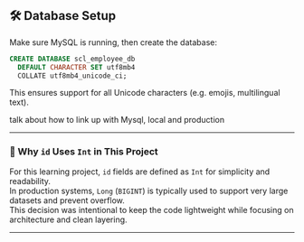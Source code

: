 ## 🛠️ Database Setup

Make sure MySQL is running, then create the database:

```sql
CREATE DATABASE scl_employee_db
  DEFAULT CHARACTER SET utf8mb4
  COLLATE utf8mb4_unicode_ci;
```
This ensures support for all Unicode characters (e.g. emojis, multilingual text).

[//]: # (TODO)
talk about how to link up with Mysql, local and production

---

### 🧠 Why `id` Uses `Int` in This Project

For this learning project, `id` fields are defined as `Int` for simplicity and readability.  
In production systems, `Long` (`BIGINT`) is typically used to support very large datasets and prevent overflow.  
This decision was intentional to keep the code lightweight while focusing on architecture and clean layering.

---